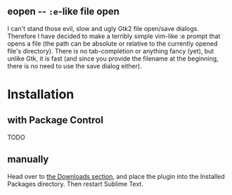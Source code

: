 eopen -- `:e`-like file open
----------------------------

I can't stand those evil, slow and ugly Gtk2 file open/save dialogs. Therefore I have decided to make a terribly simple vim-like :e prompt that opens a file (the path can be absolute or relative to the currently opened file's directory). There is no tab-completion or anything fancy (yet), but unlike Gtk, it is fast (and since you provide the filename at the beginning, there is no need to use the save dialog either).

Installation
============

with Package Control
--------------------

TODO

manually
--------

Head over to [the Downloads section](https://github.com/AnotherKamila/sublime-plugin-eopen/downloads), and place the plugin into the Installed Packages directory. Then restart Sublime Text.
